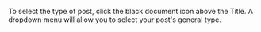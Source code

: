 To select the type of post, click the black document icon above the Title.
A dropdown menu will allow you to select your post's general type.
